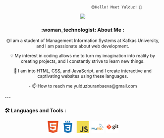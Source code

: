                                            😊Hello! Meet Yulduz! 🌼    
                                           
<p align="center">
  <img src="https://media.giphy.com/media/YnS7j9pwnECXLMrI4t/giphy.gif" width="300" />
</p>

<h3 align="center">:woman_technologist: About Me :</h3>
<p align="center">🌞I am a student of Management Information Systems at Kafkas University, and I am passionate about web development.</p>
<p align="center">💡 My interest in coding allows me to turn my imagination into reality by creating projects, and I constantly strive to learn new things.</p>
<p align="center">🚀 I am into HTML, CSS, and JavaScript, and I create interactive and captivating websites using these languages.</p>
<p align="center">- 📫 How to reach me yulduzburanbaeva@gmail.com</p>
---

### :hammer_and_wrench: Languages and Tools :
<div align="center">
  <img src="https://github.com/devicons/devicon/blob/master/icons/html5/html5-original.svg" title="HTML5" alt="HTML" width="40" height="40"/>&nbsp;
  <img src="https://github.com/devicons/devicon/blob/master/icons/css3/css3-plain-wordmark.svg"  title="CSS3" alt="CSS" width="40" height="40"/>&nbsp;
  <img src="https://github.com/devicons/devicon/blob/master/icons/javascript/javascript-original.svg" title="JavaScript" alt="JavaScript" width="40" height="40"/>&nbsp;
  <img src="https://github.com/devicons/devicon/blob/master/icons/mysql/mysql-original-wordmark.svg" title="MySQL"  alt="MySQL" width="40" height="40"/>&nbsp;
  <img src="https://github.com/devicons/devicon/blob/master/icons/git/git-original-wordmark.svg" title="Git" alt="Git" width="40" height="40"/>
</div>


  




 
  
